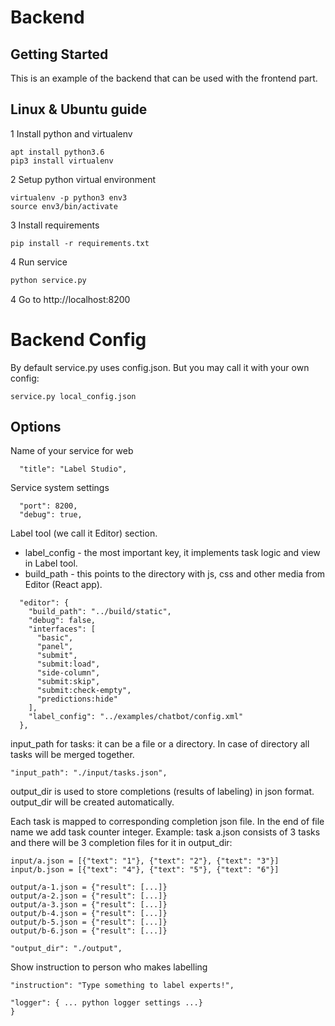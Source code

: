 # Backend

## Getting Started

This is an example of the backend that can be used with the frontend
part.

## Linux & Ubuntu guide

1 Install python and virtualenv 
```
apt install python3.6
pip3 install virtualenv
```

2 Setup python virtual environment 
```
virtualenv -p python3 env3
source env3/bin/activate
```

3 Install requirements 
```
pip install -r requirements.txt
```

4 Run service
```bash
python service.py
```

4 Go to http://localhost:8200


# Backend Config

By default service.py uses config.json. But you may call it with your own config: 
```
service.py local_config.json
``` 

## Options

Name of your service for web
```
  "title": "Label Studio",
```

Service system settings
```
  "port": 8200,
  "debug": true,
```

Label tool (we call it Editor) section.
* label_config - the most important key, it implements task logic and view in Label tool. 
* build_path - this points to the directory with js, css and other media from Editor (React app).    
```
  "editor": {
    "build_path": "../build/static",
    "debug": false,
    "interfaces": [
      "basic",
      "panel",
      "submit",
      "submit:load",
      "side-column",
      "submit:skip",
      "submit:check-empty",
      "predictions:hide"
    ],
    "label_config": "../examples/chatbot/config.xml"
  },
```
 
input_path for tasks: it can be a file or a directory. 
In case of directory all tasks will be merged together.
```
"input_path": "./input/tasks.json",
```

output_dir is used to store completions (results of labeling) in json format. 
output_dir will be created automatically.  

Each task is mapped to corresponding completion json file. 
In the end of file name we add task counter integer. 
Example: task a.json consists of 3 tasks and there will be 3 completion files for it in output_dir: 
```
input/a.json = [{"text": "1"}, {"text": "2"}, {"text": "3"}]
input/b.json = [{"text": "4"}, {"text": "5"}, {"text": "6"}]

output/a-1.json = {"result": [...]}
output/a-2.json = {"result": [...]}
output/a-3.json = {"result": [...]}
output/b-4.json = {"result": [...]}
output/b-5.json = {"result": [...]}
output/b-6.json = {"result": [...]}
```   

```
"output_dir": "./output",
```

Show instruction to person who makes labelling
```
"instruction": "Type something to label experts!",
```

```
"logger": { ... python logger settings ...}
}
```
